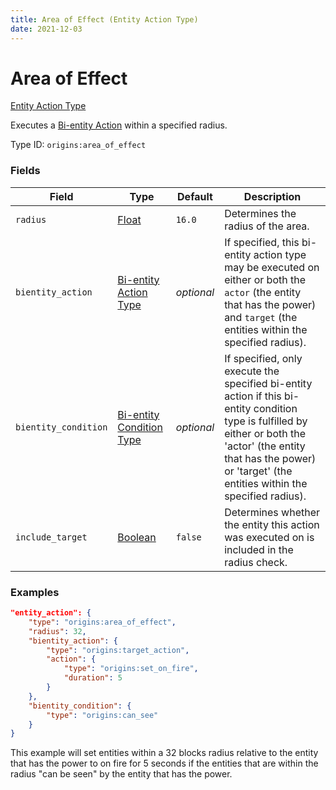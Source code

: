 ```yaml
---
title: Area of Effect (Entity Action Type)
date: 2021-12-03
---
```


# Area of Effect

[Entity Action Type](../entity_action_types.md)

Executes a [Bi-entity Action](../bientity_action_types.md) within a specified radius.

Type ID: `origins:area_of_effect`


### Fields

Field | Type | Default | Description
------|------|---------|------------
`radius` | [Float](../data_types/float.md) | `16.0` | Determines the radius of the area.
`bientity_action` | [Bi-entity Action Type](../bientity_action_types.md) | _optional_ | If specified, this bi-entity action type may be executed on either or both the `actor` (the entity that has the power) and `target` (the entities within the specified radius).
`bientity_condition` | [Bi-entity Condition Type](../bientity_condition_types.md) | _optional_ | If specified, only execute the specified bi-entity action if this bi-entity condition type is fulfilled by either or both the 'actor' (the entity that has the power) or 'target' (the entities within the specified radius).
`include_target` | [Boolean](../data_types/boolean.md) | `false` | Determines whether the entity this action was executed on is included in the radius check.


### Examples

```json
"entity_action": {
    "type": "origins:area_of_effect",
    "radius": 32,
    "bientity_action": {
        "type": "origins:target_action",
        "action": {
            "type": "origins:set_on_fire",
            "duration": 5
        }
    },
    "bientity_condition": {
        "type": "origins:can_see"
    }
}
```

This example will set entities within a 32 blocks radius relative to the entity that has the power to on fire for 5 seconds if the entities that are within the radius "can be seen" by the entity that has the power.
